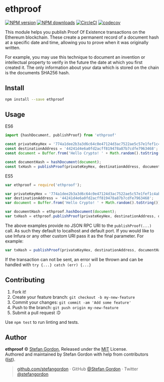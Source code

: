 
# ethproof

[![NPM version](https://img.shields.io/npm/v/ethproof.svg?style=flat)](https://npmjs.com/package/ethproof) [![NPM downloads](https://img.shields.io/npm/dm/ethproof.svg?style=flat)](https://npmjs.com/package/ethproof) [![CircleCI](https://circleci.com/gh/stefangordon/ethproof/tree/master.svg?style=shield)](https://circleci.com/gh/stefangordon/ethproof/tree/master)  [![codecov](https://codecov.io/gh/stefangordon/ethproof/branch/master/graph/badge.svg)](https://codecov.io/gh/stefangordon/ethproof)

This module helps you publish Proof Of Existence transactions on the Ethereum blockchain.  These create a permanent record of a document hash at a specific date and time, allowing you to prove when it was originally written.

For example, you may use this technique to document an invention or intellectual property to verify in the future the date at which you first created it.  The only information about your data which is stored on the chain is the documents SHA256 hash.

## Install

```bash
npm install --save ethproof
```

## Usage

ES6
```js
import {hashDocument, publishProof} from 'ethproof'

const privateKeyHex = '774a1dee2b3a3d6c64c0e47124d3ac7522ae5c57e1fef1c4abb1b3dd63bffee6';
const destinationAddress = '44241d4e6a0fd2acff819478a87b7cdfe7963468';
const document = Buffer.from('Hello Crypto! ' + Math.random().toString());

const documentHash = hashDocument(document);
const txHash = publishProof(privateKeyHex, destinationAddress, documentHash);
```

ES5
```js
var ethproof = require('ethproof');

var privateKeyHex = '774a1dee2b3a3d6c64c0e47124d3ac7522ae5c57e1fef1c4abb1b3dd63bffee6';
var destinationAddress = '44241d4e6a0fd2acff819478a87b7cdfe7963468';
var document = Buffer.from('Hello Crypto! ' + Math.random().toString());

var documentHash = ethproof.hashDocument(document);
var txHash = ethproof.publishProof(privateKeyHex, destinationAddress, documentHash);
```

The above examples provide no JSON RPC URI to the `publishProof(...)` call.  As such they default to localhost and default port.  If you would like to use Infura or any other custom URI pass it as the final parameter.  For example:

```js
var txHash = publishProof(privateKeyHex, destinationAddress, documentHash, 'https://rinkeby.infura.io/');
```

If the transaction can not be sent, an error will be thrown and can be handled with `try {...} catch (err) {...}`

## Contributing

1. Fork it!
2. Create your feature branch: `git checkout -b my-new-feature`
3. Commit your changes: `git commit -am 'Add some feature'`
4. Push to the branch: `git push origin my-new-feature`
5. Submit a pull request :D

Use `npm test` to run linting and tests.

## Author

**ethproof** © [Stefan Gordon](https://github.com/stefangordon), Released under the [MIT](./LICENSE) License.<br>
Authored and maintained by Stefan Gordon with help from contributors ([list](https://github.com/stefangordon/ethproof/contributors)).

> [github.com/stefangordon](https://github.com/stefangordon) · GitHub [@Stefan Gordon](https://github.com/stefangordon) · Twitter [@stefangordon](https://twitter.com/stefangordon)
